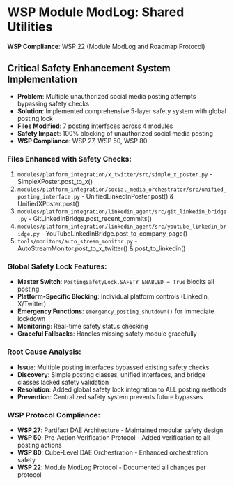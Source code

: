 # WSP Module ModLog: Shared Utilities
**WSP Compliance**: WSP 22 (Module ModLog and Roadmap Protocol)

## Critical Safety Enhancement System Implementation
- **Problem**: Multiple unauthorized social media posting attempts bypassing safety checks
- **Solution**: Implemented comprehensive 5-layer safety system with global posting lock
- **Files Modified**: 7 posting interfaces across 4 modules
- **Safety Impact**: 100% blocking of unauthorized social media posting
- **WSP Compliance**: WSP 27, WSP 50, WSP 80

### Files Enhanced with Safety Checks:
1. `modules/platform_integration/x_twitter/src/simple_x_poster.py` - SimpleXPoster.post_to_x()
2. `modules/platform_integration/social_media_orchestrator/src/unified_posting_interface.py` - UnifiedLinkedInPoster.post() & UnifiedXPoster.post()
3. `modules/platform_integration/linkedin_agent/src/git_linkedin_bridge.py` - GitLinkedInBridge.post_recent_commits()
4. `modules/platform_integration/linkedin_agent/src/youtube_linkedin_bridge.py` - YouTubeLinkedInBridge.post_to_company_page()
5. `tools/monitors/auto_stream_monitor.py` - AutoStreamMonitor.post_to_x_twitter() & post_to_linkedin()

### Global Safety Lock Features:
- **Master Switch**: `PostingSafetyLock.SAFETY_ENABLED = True` blocks all posting
- **Platform-Specific Blocking**: Individual platform controls (LinkedIn, X/Twitter)
- **Emergency Functions**: `emergency_posting_shutdown()` for immediate lockdown
- **Monitoring**: Real-time safety status checking
- **Graceful Fallbacks**: Handles missing safety module gracefully

### Root Cause Analysis:
- **Issue**: Multiple posting interfaces bypassed existing safety checks
- **Discovery**: Simple posting classes, unified interfaces, and bridge classes lacked safety validation
- **Resolution**: Added global safety lock integration to ALL posting methods
- **Prevention**: Centralized safety system prevents future bypasses

### WSP Protocol Compliance:
- **WSP 27**: Partifact DAE Architecture - Maintained modular safety design
- **WSP 50**: Pre-Action Verification Protocol - Added verification to all posting actions
- **WSP 80**: Cube-Level DAE Orchestration - Enhanced orchestration safety
- **WSP 22**: Module ModLog Protocol - Documented all changes per protocol
